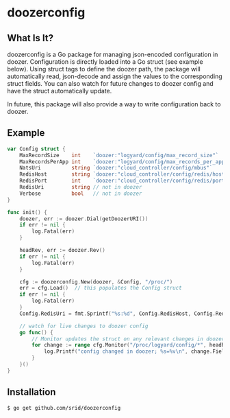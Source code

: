 # doozerconfig

## What Is It?

doozerconfig is a Go package for managing json-encoded configuration in doozer. Configuration is directly loaded into a Go struct (see example below). Using struct tags to define the doozer path, the package will automatically read, json-decode and assign the values to the corresponding struct fields. You can also watch for future changes to doozer config and have the struct automatically update.

In future, this package will also provide a way to write configuration back to doozer.

## Example

```Go
var Config struct {
    MaxRecordSize    int    `doozer:"logyard/config/max_record_size"`
    MaxRecordsPerApp int    `doozer:"logyard/config/max_records_per_app"`
    NatsUri          string `doozer:"cloud_controller/config/mbus"`
    RedisHost        string `doozer:"cloud_controller/config/redis/host"`
    RedisPort        int    `doozer:"cloud_controller/config/redis/port"`
    RedisUri         string // not in doozer
    Verbose          bool   // not in doozer
}

func init() {
    doozer, err := doozer.Dial(getDoozerURI())
    if err != nil {
        log.Fatal(err)
    }

    headRev, err := doozer.Rev()
    if err != nil {
        log.Fatal(err)
    }

    cfg := doozerconfig.New(doozer, &Config, "/proc/")
    err = cfg.Load()  // this populates the Config struct
    if err != nil {
        log.Fatal(err)
    }
    Config.RedisUri = fmt.Sprintf("%s:%d", Config.RedisHost, Config.RedisPort)

    // watch for live changes to doozer config
    go func() {
        // Monitor updates the struct on any relevant changes in doozer
        for change := range cfg.Monitor("/proc/logyard/config/*", headRev) {
            log.Printf("config changed in doozer; %s=%v\n", change.Field.Name, change.Value.Interface())
        }
    }()
}
```

## Installation

```bash
$ go get github.com/srid/doozerconfig
```
